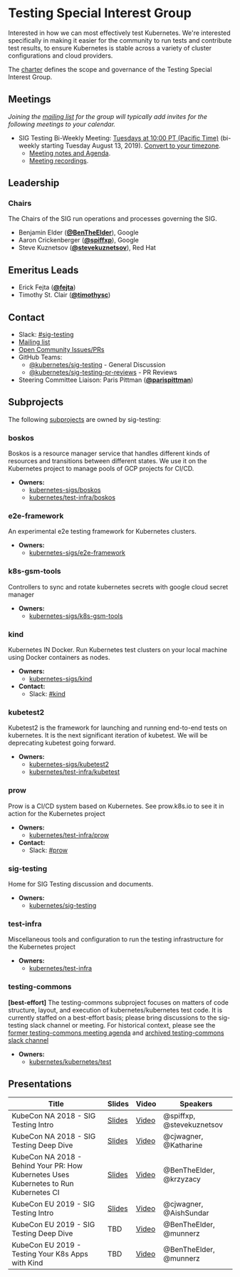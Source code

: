 <!---
This is an autogenerated file!

Please do not edit this file directly, but instead make changes to the
sigs.yaml file in the project root.

To understand how this file is generated, see https://git.k8s.io/community/generator/README.md
--->
# Testing Special Interest Group

Interested in how we can most effectively test Kubernetes. We're interested specifically in making it easier for the community to run tests and contribute test results, to ensure Kubernetes is stable across a variety of cluster configurations and cloud providers.

The [charter](charter.md) defines the scope and governance of the Testing Special Interest Group.

## Meetings
*Joining the [mailing list](https://groups.google.com/forum/#!forum/kubernetes-sig-testing) for the group will typically add invites for the following meetings to your calendar.*
* SIG Testing Bi-Weekly Meeting: [Tuesdays at 10:00 PT (Pacific Time)](https://zoom.us/j/135450138?pwd=WGJyaVZzekJCWFBTMGJGTXVjUFJaUT09) (bi-weekly starting Tuesday August 13, 2019). [Convert to your timezone](http://www.thetimezoneconverter.com/?t=10:00&tz=PT%20%28Pacific%20Time%29).
  * [Meeting notes and Agenda](https://bit.ly/k8s-sig-testing-notes).
  * [Meeting recordings](https://bit.ly/k8s-sig-testing-videos).

## Leadership

### Chairs
The Chairs of the SIG run operations and processes governing the SIG.

* Benjamin Elder (**[@BenTheElder](https://github.com/BenTheElder)**), Google
* Aaron Crickenberger (**[@spiffxp](https://github.com/spiffxp)**), Google
* Steve Kuznetsov (**[@stevekuznetsov](https://github.com/stevekuznetsov)**), Red Hat

## Emeritus Leads

* Erick Fejta (**[@fejta](https://github.com/fejta)**)
* Timothy St. Clair (**[@timothysc](https://github.com/timothysc)**)

## Contact
- Slack: [#sig-testing](https://kubernetes.slack.com/messages/sig-testing)
- [Mailing list](https://groups.google.com/forum/#!forum/kubernetes-sig-testing)
- [Open Community Issues/PRs](https://github.com/kubernetes/community/labels/sig%2Ftesting)
- GitHub Teams:
    - [@kubernetes/sig-testing](https://github.com/orgs/kubernetes/teams/sig-testing) - General Discussion
    - [@kubernetes/sig-testing-pr-reviews](https://github.com/orgs/kubernetes/teams/sig-testing-pr-reviews) - PR Reviews
- Steering Committee Liaison: Paris Pittman (**[@parispittman](https://github.com/parispittman)**)

## Subprojects

The following [subprojects][subproject-definition] are owned by sig-testing:
### boskos
Boskos is a resource manager service that handles different kinds of resources and transitions between different states. We use it on the Kubernetes project to manage pools of GCP projects for CI/CD.
- **Owners:**
  - [kubernetes-sigs/boskos](https://github.com/kubernetes-sigs/boskos/blob/master/OWNERS)
  - [kubernetes/test-infra/boskos](https://github.com/kubernetes/test-infra/blob/master/boskos/OWNERS)
### e2e-framework
An experimental e2e testing framework for Kubernetes clusters.
- **Owners:**
  - [kubernetes-sigs/e2e-framework](https://github.com/kubernetes-sigs/e2e-framework/blob/master/OWNERS)
### k8s-gsm-tools
Controllers to sync and rotate kubernetes secrets with google cloud secret manager
- **Owners:**
  - [kubernetes-sigs/k8s-gsm-tools](https://github.com/kubernetes-sigs/k8s-gsm-tools/blob/master/OWNERS)
### kind
Kubernetes IN Docker. Run Kubernetes test clusters on your local machine using Docker containers as nodes.
- **Owners:**
  - [kubernetes-sigs/kind](https://github.com/kubernetes-sigs/kind/blob/master/OWNERS)
- **Contact:**
  - Slack: [#kind](https://kubernetes.slack.com/messages/kind)
### kubetest2
Kubetest2 is the framework for launching and running end-to-end tests on kubernetes.
It is the next significant iteration of kubetest. We will be deprecating kubetest going forward.
- **Owners:**
  - [kubernetes-sigs/kubetest2](https://github.com/kubernetes-sigs/kubetest2/blob/master/OWNERS)
  - [kubernetes/test-infra/kubetest](https://github.com/kubernetes/test-infra/blob/master/kubetest/OWNERS)
### prow
Prow is a CI/CD system based on Kubernetes. See prow.k8s.io to see it in action for the Kubernetes project
- **Owners:**
  - [kubernetes/test-infra/prow](https://github.com/kubernetes/test-infra/blob/master/prow/OWNERS)
- **Contact:**
  - Slack: [#prow](https://kubernetes.slack.com/messages/prow)
### sig-testing
Home for SIG Testing discussion and documents.
- **Owners:**
  - [kubernetes/sig-testing](https://github.com/kubernetes/sig-testing/blob/master/OWNERS)
### test-infra
Miscellaneous tools and configuration to run the testing infrastructure for the Kubernetes project
- **Owners:**
  - [kubernetes/test-infra](https://github.com/kubernetes/test-infra/blob/master/OWNERS)
### testing-commons
**[best-effort]** The testing-commons subproject focuses on matters of code structure, layout, and execution of kubernetes/kubernetes test code. It is currently staffed on a best-effort basis; please bring discussions to the sig-testing slack channel or meeting. For historical context, please see the [former testing-commons meeting agenda](https://docs.google.com/document/d/1TOC8vnmlkWw6HRNHoe5xSv5-qv7LelX6XK3UVCHuwb0/edit) and [archived testing-commons slack channel](https://kubernetes.slack.com/archives/C9NK9KFFW)
- **Owners:**
  - [kubernetes/kubernetes/test](https://github.com/kubernetes/kubernetes/blob/master/test/OWNERS)

[subproject-definition]: https://github.com/kubernetes/community/blob/master/governance.md#subprojects
<!-- BEGIN CUSTOM CONTENT -->

## Presentations

| Title | Slides | Video | Speakers |
| ----- | ------ | ----- | -------- |
| KubeCon NA 2018 - SIG Testing Intro | [Slides](https://docs.google.com/presentation/d/1HOQ2df_AT-vIuz-JNaJol2oiGq84m50h9T49_5WgEaI/edit?usp=sharing) | [Video](https://www.youtube.com/watch?v=7-_O41W3FRU) | @spiffxp, @stevekuznetsov |
| KubeCon NA 2018 - SIG Testing Deep Dive | [Slides](https://static.sched.com/hosted_files/kccna18/9b/Kubecon%20Seattle%20SIG-Testing%20Deep%20Dive%20%281%29.pdf) | [Video](https://www.youtube.com/watch?v=1rwiKDTJILY) | @cjwagner, @Katharine |
| KubeCon NA 2018 - Behind Your PR: How Kubernetes Uses Kubernetes to Run Kubernetes CI | [Slides](https://static.sched.com/hosted_files/kccna18/3e/KubeCon%20Seattle%20Talk.pdf) | [Video](https://www.youtube.com/watch?v=pz0lpl6h-Gc) | @BenTheElder, @krzyzacy |
| KubeCon EU 2019 - SIG Testing Intro | [Slides](https://static.sched.com/hosted_files/kccnceu19/c8/SIG-Testing%20Intro%20Kubecon%20EU%202019.pdf) | [Video](https://www.youtube.com/watch?v=_uO5gHVTzF8) | @cjwagner, @AishSundar |
| KubeCon EU 2019 - SIG Testing Deep Dive | TBD | [Video](https://www.youtube.com/watch?v=6m9frvTxK0o) | @BenTheElder, @munnerz |
| KubeCon EU 2019 - Testing Your K8s Apps with Kind | TBD | [Video](https://www.youtube.com/watch?v=8KtmevMFfxA) | @BenTheElder, @munnerz | 


<!-- END CUSTOM CONTENT -->
